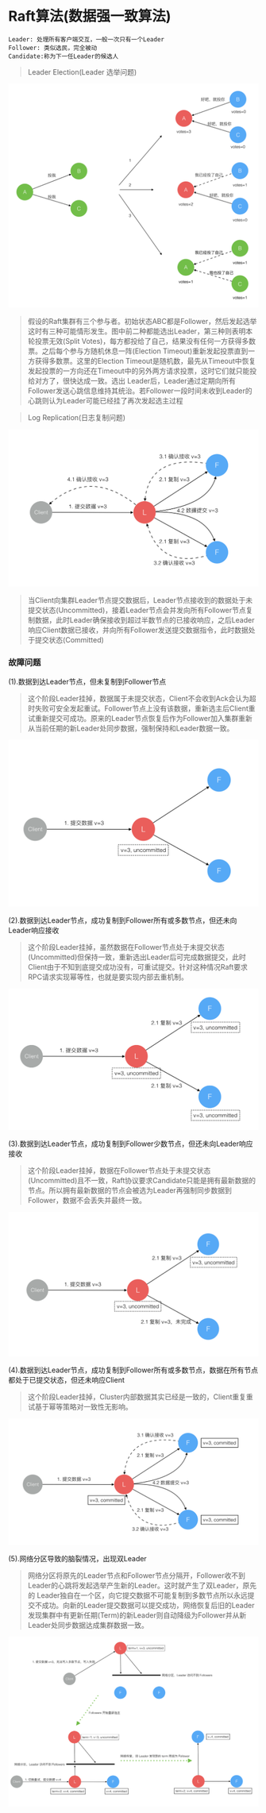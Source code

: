 # Raft算法(数据强一致算法)

```
Leader: 处理所有客户端交互，一般一次只有一个Leader
Follower: 类似选民，完全被动
Candidate:称为下一任Leader的候选人
```

>Leader Election(Leader 选举问题)

![](img/9.png)

>假设的Raft集群有三个参与者。初始状态ABC都是Follower，然后发起选举这时有三种可能情形发生。图中前二种都能选出Leader，第三种则表明本轮投票无效(Split Votes)，每方都投给了自己，结果没有任何一方获得多数票。之后每个参与方随机休息一阵(Election Timeout)重新发起投票直到一方获得多数票。这里的Election Timeout是随机数，最先从Timeout中恢复发起投票的一方向还在Timeout中的另外两方请求投票，这时它们就只能投给对方了，很快达成一致。选出 Leader后，Leader通过定期向所有Follower发送心跳信息维持其统治。若Follower一段时间未收到Leader的心跳则认为Leader可能已经挂了再次发起选主过程


>Log Replication(日志复制问题)

![](img/10.png)

>当Client向集群Leader节点提交数据后，Leader节点接收到的数据处于未提交状态(Uncommitted)，接着Leader节点会并发向所有Follower节点复制数据，此时Leader确保接收到超过半数节点的已接收响应，之后Leader响应Client数据已接收，并向所有Follower发送提交数据指令，此时数据处于提交状态(Committed)


### 故障问题

(1).数据到达Leader节点，但未复制到Follower节点

>这个阶段Leader挂掉，数据属于未提交状态，Client不会收到Ack会认为超时失败可安全发起重试。Follower节点上没有该数据，重新选主后Client重试重新提交可成功。原来的Leader节点恢复后作为Follower加入集群重新从当前任期的新Leader处同步数据，强制保持和Leader数据一致。

![](img/11.png)

(2).数据到达Leader节点，成功复制到Follower所有或多数节点，但还未向Leader响应接收

>这个阶段Leader挂掉，虽然数据在Follower节点处于未提交状态(Uncommitted)但保持一致，重新选出Leader后可完成数据提交，此时 Client由于不知到底提交成功没有，可重试提交。针对这种情况Raft要求 RPC请求实现幂等性，也就是要实现内部去重机制。

![](img/12.png)

(3).数据到达Leader节点，成功复制到Follower少数节点，但还未向Leader响应接收

>这个阶段Leader挂掉，数据在Follower节点处于未提交状态(Uncommitted)且不一致，Raft协议要求Candidate只能是拥有最新数据的节点。所以拥有最新数据的节点会被选为Leader再强制同步数据到Follower，数据不会丢失并最终一致。

![](img/13.png)

(4).数据到达Leader节点，成功复制到Follower所有或多数节点，数据在所有节点都处于已提交状态，但还未响应Client

>这个阶段Leader挂掉，Cluster内部数据其实已经是一致的，Client重复重试基于幂等策略对一致性无影响。

![](img/14.png)

(5).网络分区导致的脑裂情况，出现双Leader

>网络分区将原先的Leader节点和Follower节点分隔开，Follower收不到 Leader的心跳将发起选举产生新的Leader。这时就产生了双Leader，原先的 Leader独自在一个区，向它提交数据不可能复制到多数节点所以永远提交不成功。向新的Leader提交数据可以提交成功，网络恢复后旧的Leader发现集群中有更新任期(Term)的新Leader则自动降级为Follower并从新Leader处同步数据达成集群数据一致。

![](img/15.png)
